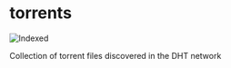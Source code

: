 torrents 
========
![Indexed](https://img.shields.io/badge/indexed-254532-blue)

Collection of torrent files discovered in the DHT network
